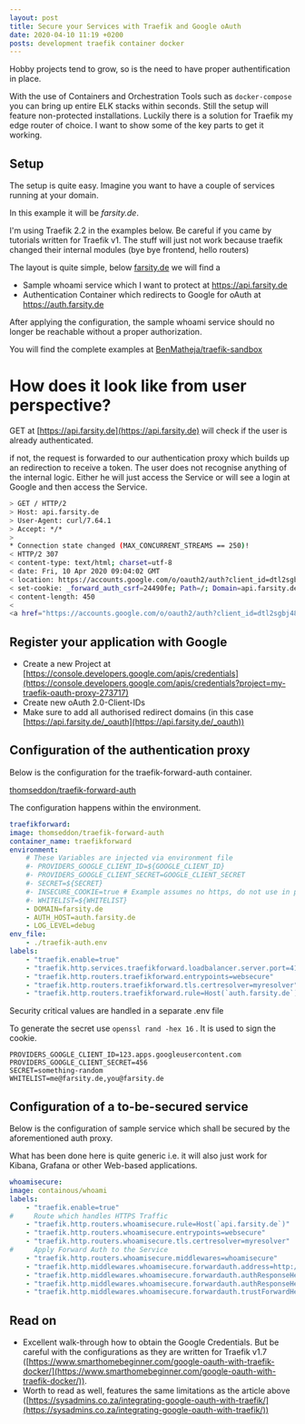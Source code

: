 ```yaml
---
layout: post
title: Secure your Services with Traefik and Google oAuth
date: 2020-04-10 11:19 +0200
posts: development traefik container docker
---
```

Hobby projects tend to grow, so is the need to have proper authentification in place.

With the use of Containers and Orchestration Tools such as `docker-compose` you can bring up entire ELK stacks within seconds. 
Still the setup will feature non-protected installations. Luckily there is a solution for Traefik my edge router of choice. I want to show some of the key parts to get it working.
<!--more-->

## Setup

The setup is quite easy. Imagine you want to have a couple of services running at your domain.

In this example it will be *farsity.de*. 

I'm using Traefik 2.2 in the examples below. Be careful if you came by tutorials written for Traefik v1. The stuff will just not work because traefik changed their internal modules (bye bye frontend, hello routers)

The layout is quite simple, below [farsity.de](http://farsity.de) we will find a

- Sample whoami service which I want to protect at https://api.farsity.de
- Authentication Container which redirects to Google for oAuth at https://auth.farsity.de

After applying the configuration, the sample whoami service should no longer be reachable without a proper authorization.

You will find the complete examples at [BenMatheja/traefik-sandbox](https://github.com/BenMatheja/traefik-sandbox)

# How does it look like from user perspective?

GET at  [https://api.farsity.de](https://api.farsity.de) will check if the user is already authenticated.

if not, the request is forwarded to our authentication proxy which builds up an redirection to receive a token. The user does not recognise anything of the internal logic. Either he will just access the Service or will see a login at Google and then access the Service.
```bash
> GET / HTTP/2
> Host: api.farsity.de
> User-Agent: curl/7.64.1
> Accept: */*
>
* Connection state changed (MAX_CONCURRENT_STREAMS == 250)!
< HTTP/2 307
< content-type: text/html; charset=utf-8
< date: Fri, 10 Apr 2020 09:04:02 GMT
< location: https://accounts.google.com/o/oauth2/auth?client_id=dtl2sgbj48q8it.apps.googleusercontent.com&redirect_uri=https%3A%2F%2Fapi.farsity.de%2F_oauth&response_type=code&scope=https%3A%2F%2Fwww.googleapis.com%2Fauth%2Fuserinfo.profile+https%3A%2F%2Fwww.googleapis.com%2Fauth%2Fuserinfo.email&state=24490f27856b1515a121ec763550347e%3Agoogle%3Ahttps%3A%2F%2Fapi.farsity.de%2F
< set-cookie: _forward_auth_csrf=24490fe; Path=/; Domain=api.farsity.de; Expires=Fri, 10 Apr 2020 21:04:02 GMT; HttpOnly; Secure
< content-length: 450
<
<a href="https://accounts.google.com/o/oauth2/auth?client_id=dtl2sgbj48q8it.apps.googleusercontent.com&redirect_uri=https%3A%2F%2Fapi.farsity.de%2F_oauth&response_type=code&scope=https%3A%2F%2Fwww.googleapis.com%2Fauth%2Fuserinfo.profile+https%3A%2F%2Fwww.googleapis.com%2Fauth%2Fuserinfo.email&state=24490f27856b1515a121ec763550347e%3Agoogle%3Ahttps%3A%2F%2Fapi.farsity.de%2F">Temporary Redirect</a>.
```
## Register your application with Google

- Create a new Project at [https://console.developers.google.com/apis/credentials](https://console.developers.google.com/apis/credentials?project=my-traefik-oauth-proxy-273717)
- Create new oAuth 2.0-Client-IDs
- Make sure to add all authorised redirect domains (in this case [https://api.farsity.de/_oauth](https://api.farsity.de/_oauth))

## Configuration of the authentication proxy

Below is the configuration for the traefik-forward-auth container.

[thomseddon/traefik-forward-auth](https://github.com/thomseddon/traefik-forward-auth)

The configuration happens within the environment. 
```yaml
traefikforward:
image: thomseddon/traefik-forward-auth
container_name: traefikforward
environment:
    # These Variables are injected via environment file
    #- PROVIDERS_GOOGLE_CLIENT_ID=${GOOGLE_CLIENT_ID}
    #- PROVIDERS_GOOGLE_CLIENT_SECRET=GOOGLE_CLIENT_SECRET
    #- SECRET=${SECRET}
    #- INSECURE_COOKIE=true # Example assumes no https, do not use in production
    #- WHITELIST=${WHITELIST}
    - DOMAIN=farsity.de
    - AUTH_HOST=auth.farsity.de
    - LOG_LEVEL=debug
env_file: 
    - ./traefik-auth.env
labels:
    - "traefik.enable=true"
    - "traefik.http.services.traefikforward.loadbalancer.server.port=4181"
    - "traefik.http.routers.traefikforward.entrypoints=websecure"
    - "traefik.http.routers.traefikforward.tls.certresolver=myresolver"
    - "traefik.http.routers.traefikforward.rule=Host(`auth.farsity.de`)"
```
Security critical values are handled in a separate .env file

To generate the secret use `openssl rand -hex 16` . It is used to sign the cookie.

    PROVIDERS_GOOGLE_CLIENT_ID=123.apps.googleusercontent.com
    PROVIDERS_GOOGLE_CLIENT_SECRET=456
    SECRET=something-random
    WHITELIST=me@farsity.de,you@farsity.de

## Configuration of a to-be-secured service

Below is the configuration of sample service which shall be secured by the aforementioned auth proxy.

What has been done here is quite generic i.e. it will also just work for Kibana, Grafana or other Web-based applications.
```yaml
whoamisecure:
image: containous/whoami
labels:
    - "traefik.enable=true"
#     Route which handles HTTPS Traffic
    - "traefik.http.routers.whoamisecure.rule=Host(`api.farsity.de`)"
    - "traefik.http.routers.whoamisecure.entrypoints=websecure"
    - "traefik.http.routers.whoamisecure.tls.certresolver=myresolver"
#     Apply Forward Auth to the Service 
    - "traefik.http.routers.whoamisecure.middlewares=whoamisecure"
    - "traefik.http.middlewares.whoamisecure.forwardauth.address=http://traefikforward:4181"
    - "traefik.http.middlewares.whoamisecure.forwardauth.authResponseHeaders=X-Forwarded-User"
    - "traefik.http.middlewares.whoamisecure.forwardauth.authResponseHeaders=X-Auth-User, X-Secret"
    - "traefik.http.middlewares.whoamisecure.forwardauth.trustForwardHeader=true"
```
## Read on
- Excellent walk-through how to obtain the Google Credentials. But be careful with the configurations as they are written for Traefik v1.7 
([https://www.smarthomebeginner.com/google-oauth-with-traefik-docker/](https://www.smarthomebeginner.com/google-oauth-with-traefik-docker/)).
- Worth to read as well, features the same limitations as the article above ([https://sysadmins.co.za/integrating-google-oauth-with-traefik/](https://sysadmins.co.za/integrating-google-oauth-with-traefik/))